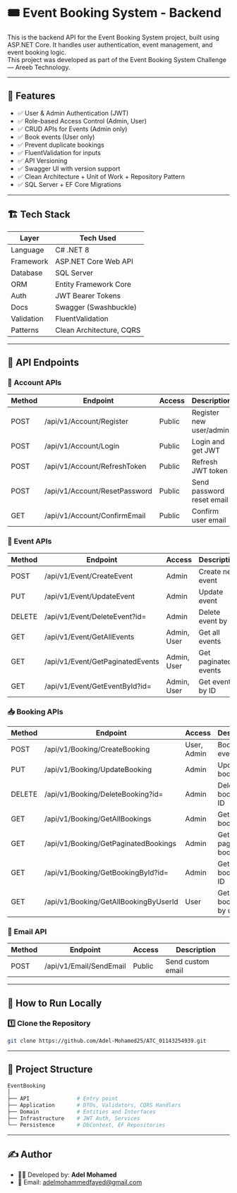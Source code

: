 # 🎟️ Event Booking System - Backend

This is the backend API for the Event Booking System project, built using ASP.NET Core. It handles user authentication, event management, and event booking logic.  
This project was developed as part of the Event Booking System Challenge — Areeb Technology.

---

## 📌 Features

- ✅ User & Admin Authentication (JWT)
- ✅ Role-based Access Control (Admin, User)
- ✅ CRUD APIs for Events (Admin only)
- ✅ Book events (User only)
- ✅ Prevent duplicate bookings
- ✅ FluentValidation for inputs
- ✅ API Versioning
- ✅ Swagger UI with version support
- ✅ Clean Architecture + Unit of Work + Repository Pattern
- ✅ SQL Server + EF Core Migrations

---

## 🏗️ Tech Stack

| Layer        | Tech Used                     |
|--------------|-------------------------------|
| Language     | C# .NET 8                     |
| Framework    | ASP.NET Core Web API          |
| Database     | SQL Server                    |
| ORM          | Entity Framework Core         |
| Auth         | JWT Bearer Tokens             |
| Docs         | Swagger (Swashbuckle)         |
| Validation   | FluentValidation              |
| Patterns     | Clean Architecture, CQRS      |

---

## 📄 API Endpoints

### 🔐 Account APIs

| Method | Endpoint                            | Access   | Description                  |
|--------|-------------------------------------|----------|------------------------------|
| POST   | /api/v1/Account/Register            | Public   | Register new user/admin      |
| POST   | /api/v1/Account/Login               | Public   | Login and get JWT            |
| POST   | /api/v1/Account/RefreshToken        | Public   | Refresh JWT token            |
| POST   | /api/v1/Account/ResetPassword       | Public   | Send password reset email    |
| GET    | /api/v1/Account/ConfirmEmail        | Public   | Confirm user email           |

### 📅 Event APIs

| Method | Endpoint                            | Access        | Description             |
|--------|-------------------------------------|----------------|-------------------------|
| POST   | /api/v1/Event/CreateEvent           | Admin         | Create new event        |
| PUT    | /api/v1/Event/UpdateEvent           | Admin         | Update event            |
| DELETE | /api/v1/Event/DeleteEvent?id=       | Admin         | Delete event by ID      |
| GET    | /api/v1/Event/GetAllEvents          | Admin, User   | Get all events          |
| GET    | /api/v1/Event/GetPaginatedEvents    | Admin, User   | Get paginated events    |
| GET    | /api/v1/Event/GetEventById?id=      | Admin, User   | Get event by ID         |

### 📥 Booking APIs

| Method | Endpoint                                  | Access       | Description                    |
|--------|-------------------------------------------|--------------|--------------------------------|
| POST   | /api/v1/Booking/CreateBooking             | User, Admin  | Book a new event               |
| PUT    | /api/v1/Booking/UpdateBooking             | Admin        | Update a booking               |
| DELETE | /api/v1/Booking/DeleteBooking?id=         | Admin        | Delete a booking by ID         |
| GET    | /api/v1/Booking/GetAllBookings            | Admin        | Get all bookings               |
| GET    | /api/v1/Booking/GetPaginatedBookings      | Admin        | Get paginated bookings         |
| GET    | /api/v1/Booking/GetBookingById?id=        | Admin        | Get booking by ID              |
| GET    | /api/v1/Booking/GetAllBookingByUserId     | User         | Get all bookings by user ID    |

### 📧 Email API

| Method | Endpoint                        | Access   | Description         |
|--------|----------------------------------|----------|---------------------|
| POST   | /api/v1/Email/SendEmail         | Public   | Send custom email   |

---

## 🧪 How to Run Locally

### 1️⃣ Clone the Repository

```bash
git clone https://github.com/Adel-Mohamed25/ATC_01143254939.git
```

---

## 🧩 Project Structure

```bash
EventBooking
│
├── API               # Entry point
├── Application       # DTOs, Validators, CQRS Handlers
├── Domain            # Entities and Interfaces
├── Infrastructure    # JWT Auth, Services
└── Persistence       # DbContext, EF Repositories
```

---

## ✍️ Author

- 👨‍💻 Developed by: **Adel Mohamed**
- 📧 Email: adelmohammedfayed@gmail.com




